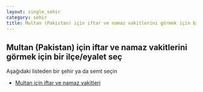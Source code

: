 ```yaml
---
layout: single_sehir
category: sehir
title: Multan (Pakistan) için iftar ve namaz vakitlerini görmek için bir ilçe/eyalet seç
---
```



## Multan (Pakistan) için iftar ve namaz vakitlerini görmek için bir ilçe/eyalet seç

Aşağıdaki listeden bir şehir ya da semt seçin


* [Multan için iftar ve namaz vakitleri](/iftar.html?sehir=Multan&ulke=Pakistan&state=Multan)
